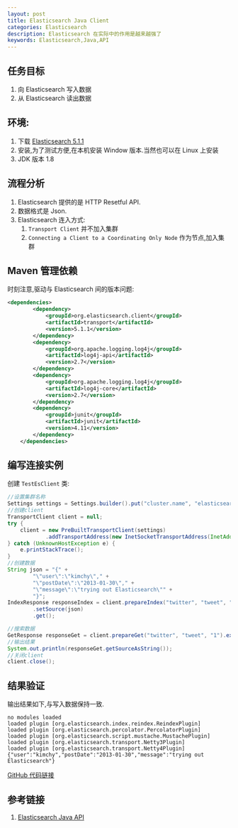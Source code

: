 ```yaml
---
layout: post
title: Elasticsearch Java Client
categories: Elasticsearch
description: Elasticsearch 在实际中的作用是越来越强了
keywords: Elasticsearch,Java,API
---
```


## 任务目标
1. 向 Elasticsearch 写入数据
2. 从 Elasticsearch 读出数据

## 环境:
1. 下载 [Elasticsearch 5.1.1](https://www.elastic.co/downloads/elasticsearch)
2. 安装,为了测试方便,在本机安装 Window 版本.当然也可以在 Linux 上安装
3. JDK 版本 1.8

## 流程分析
1. Elasticsearch 提供的是 HTTP Resetful API.
2. 数据格式是 Json.
3. Elasticsearch 连入方式:
    1. `Transport Client` 并不加入集群 
    2. `Connecting a Client to a Coordinating Only Node` 作为节点,加入集群

## Maven 管理依赖
时刻注意,驱动与 Elasticsearch 间的版本问题:

```xml
<dependencies>
        <dependency>
            <groupId>org.elasticsearch.client</groupId>
            <artifactId>transport</artifactId>
            <version>5.1.1</version>
        </dependency>
        <dependency>
            <groupId>org.apache.logging.log4j</groupId>
            <artifactId>log4j-api</artifactId>
            <version>2.7</version>
        </dependency>
        <dependency>
            <groupId>org.apache.logging.log4j</groupId>
            <artifactId>log4j-core</artifactId>
            <version>2.7</version>
        </dependency>
        <dependency>
            <groupId>junit</groupId>
            <artifactId>junit</artifactId>
            <version>4.11</version>
        </dependency>
    </dependencies>
```

## 编写连接实例
创建 `TestEsClient` 类:

```java
//设置集群名称
Settings settings = Settings.builder().put("cluster.name", "elasticsearch").build();
//创建client
TransportClient client = null;
try {
    client = new PreBuiltTransportClient(settings)
            .addTransportAddress(new InetSocketTransportAddress(InetAddress.getByName("127.0.0.1"), 9300));
} catch (UnknownHostException e) {
    e.printStackTrace();
}
//创建数据
String json = "{" +
        "\"user\":\"kimchy\"," +
        "\"postDate\":\"2013-01-30\"," +
        "\"message\":\"trying out Elasticsearch\"" +
        "}";
IndexResponse responseIndex = client.prepareIndex("twitter", "tweet", "1")
        .setSource(json)
        .get();

//搜索数据
GetResponse responseGet = client.prepareGet("twitter", "tweet", "1").execute().actionGet();
//输出结果
System.out.println(responseGet.getSourceAsString());
//关闭client
client.close();
```

## 结果验证
输出结果如下,与写入数据保持一致.

```
no modules loaded
loaded plugin [org.elasticsearch.index.reindex.ReindexPlugin]
loaded plugin [org.elasticsearch.percolator.PercolatorPlugin]
loaded plugin [org.elasticsearch.script.mustache.MustachePlugin]
loaded plugin [org.elasticsearch.transport.Netty3Plugin]
loaded plugin [org.elasticsearch.transport.Netty4Plugin]
{"user":"kimchy","postDate":"2013-01-30","message":"trying out Elasticsearch"}
```

[GitHub 代码链接](https://github.com/ITriangle/Elasticsearch-master/tree/master/Elasticsearch)

## 参考链接
1. [Elasticsearch Java API](https://www.elastic.co/guide/en/elasticsearch/client/java-api/5.1/transport-client.html)